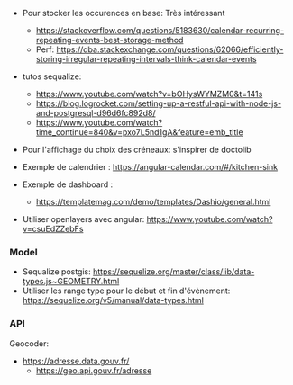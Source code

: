 * Pour stocker les occurences en base: Très intéressant
   * https://stackoverflow.com/questions/5183630/calendar-recurring-repeating-events-best-storage-method
   * Perf: https://dba.stackexchange.com/questions/62066/efficiently-storing-irregular-repeating-intervals-think-calendar-events
* tutos sequalize:
    * https://www.youtube.com/watch?v=bOHysWYMZM0&t=141s
    * https://blog.logrocket.com/setting-up-a-restful-api-with-node-js-and-postgresql-d96d6fc892d8/
    * https://www.youtube.com/watch?time_continue=840&v=pxo7L5nd1gA&feature=emb_title

* Pour l'affichage du choix des créneaux: s'inspirer de doctolib
* Exemple de calendrier : https://angular-calendar.com/#/kitchen-sink
* Exemple de dashboard : 
    * https://templatemag.com/demo/templates/Dashio/general.html
* Utiliser openlayers avec angular: https://www.youtube.com/watch?v=csuEdZZebFs

### Model
* Sequalize postgis: https://sequelize.org/master/class/lib/data-types.js~GEOMETRY.html
* Utiliser les range type pour le début et fin d'évènement: https://sequelize.org/v5/manual/data-types.html


### API
Geocoder:  
* https://adresse.data.gouv.fr/
    * https://geo.api.gouv.fr/adresse
